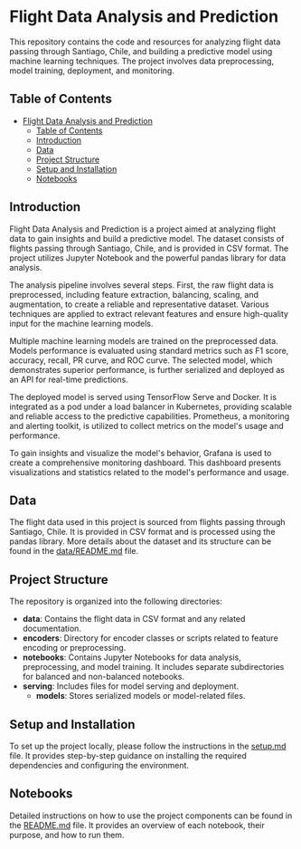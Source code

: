 # Flight Data Analysis and Prediction

This repository contains the code and resources for analyzing flight data passing through Santiago, Chile, and building a predictive model using machine learning techniques. The project involves data preprocessing, model training, deployment, and monitoring.

## Table of Contents
- [Flight Data Analysis and Prediction](#flight-data-analysis-and-prediction)
  - [Table of Contents](#table-of-contents)
  - [Introduction](#introduction)
  - [Data](#data)
  - [Project Structure](#project-structure)
  - [Setup and Installation](#setup-and-installation)
  - [Notebooks](#notebooks)
  


## Introduction

Flight Data Analysis and Prediction is a project aimed at analyzing flight data to gain insights and build a predictive model. The dataset consists of flights passing through Santiago, Chile, and is provided in CSV format. The project utilizes Jupyter Notebook and the powerful pandas library for data analysis.

The analysis pipeline involves several steps. First, the raw flight data is preprocessed, including feature extraction, balancing, scaling, and augmentation, to create a reliable and representative dataset. Various techniques are applied to extract relevant features and ensure high-quality input for the machine learning models.

Multiple machine learning models are trained on the preprocessed data. Models performance is evaluated using standard metrics such as F1 score, accuracy, recall, PR curve, and ROC curve. The selected model, which demonstrates superior performance, is further serialized and deployed as an API for real-time predictions.

The deployed model is served using TensorFlow Serve and Docker. It is integrated as a pod under a load balancer in Kubernetes, providing scalable and reliable access to the predictive capabilities. Prometheus, a monitoring and alerting toolkit, is utilized to collect metrics on the model's usage and performance.

To gain insights and visualize the model's behavior, Grafana is used to create a comprehensive monitoring dashboard. This dashboard presents visualizations and statistics related to the model's performance and usage.


## Data

The flight data used in this project is sourced from flights passing through Santiago, Chile. It is provided in CSV format and is processed using the pandas library. More details about the dataset and its structure can be found in the [data/README.md](./data/README.md) file.

## Project Structure

The repository is organized into the following directories:

- **data**: Contains the flight data in CSV format and any related documentation.
- **encoders**: Directory for encoder classes or scripts related to feature encoding or preprocessing.
- **notebooks**: Contains Jupyter Notebooks for data analysis, preprocessing, and model training. It includes separate subdirectories for balanced and non-balanced notebooks.
- **serving**: Includes files for model serving and deployment.
    - **models**: Stores serialized models or model-related files.

## Setup and Installation

To set up the project locally, please follow the instructions in the [setup.md](./setup.md) file. It provides step-by-step guidance on installing the required dependencies and configuring the environment.

## Notebooks

Detailed instructions on how to use the project components can be found in the [README.md](./notebooks/README.md) file. It provides an overview of each notebook, their purpose, and how to run them.

